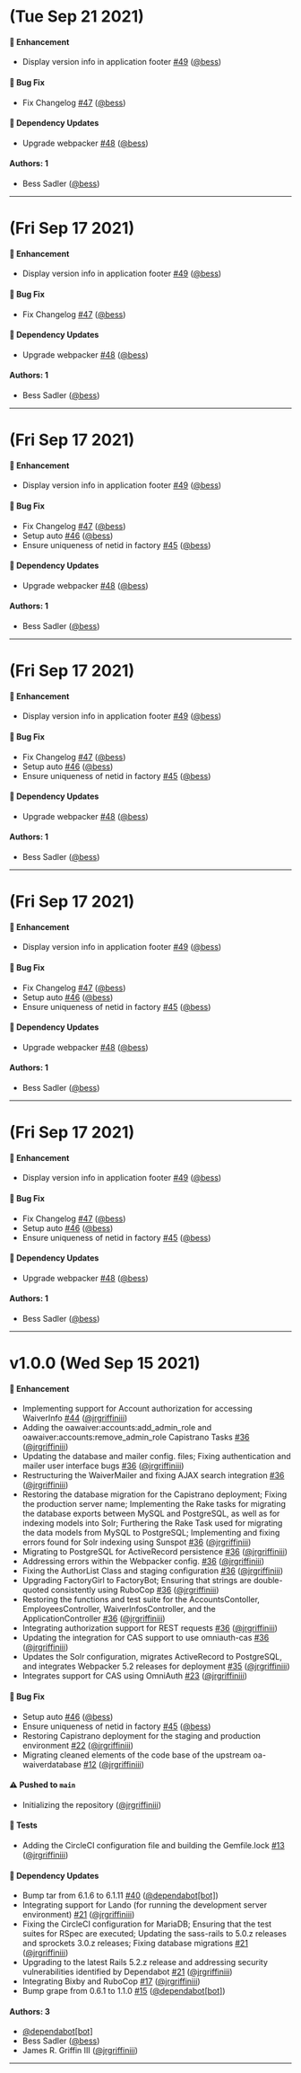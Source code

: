 # (Tue Sep 21 2021)

#### 🚀 Enhancement

- Display version info in application footer [#49](https://github.com/pulibrary/oawaiver/pull/49) ([@bess](https://github.com/bess))

#### 🐛 Bug Fix

- Fix Changelog [#47](https://github.com/pulibrary/oawaiver/pull/47) ([@bess](https://github.com/bess))

#### 🔩 Dependency Updates

- Upgrade webpacker [#48](https://github.com/pulibrary/oawaiver/pull/48) ([@bess](https://github.com/bess))

#### Authors: 1

- Bess Sadler ([@bess](https://github.com/bess))

---

# (Fri Sep 17 2021)

#### 🚀 Enhancement

- Display version info in application footer [#49](https://github.com/pulibrary/oawaiver/pull/49) ([@bess](https://github.com/bess))

#### 🐛 Bug Fix

- Fix Changelog [#47](https://github.com/pulibrary/oawaiver/pull/47) ([@bess](https://github.com/bess))

#### 🔩 Dependency Updates

- Upgrade webpacker [#48](https://github.com/pulibrary/oawaiver/pull/48) ([@bess](https://github.com/bess))

#### Authors: 1

- Bess Sadler ([@bess](https://github.com/bess))

---

# (Fri Sep 17 2021)

#### 🚀 Enhancement

- Display version info in application footer [#49](https://github.com/pulibrary/oawaiver/pull/49) ([@bess](https://github.com/bess))

#### 🐛 Bug Fix

- Fix Changelog [#47](https://github.com/pulibrary/oawaiver/pull/47) ([@bess](https://github.com/bess))
- Setup auto [#46](https://github.com/pulibrary/oawaiver/pull/46) ([@bess](https://github.com/bess))
- Ensure uniqueness of netid in factory [#45](https://github.com/pulibrary/oawaiver/pull/45) ([@bess](https://github.com/bess))

#### 🔩 Dependency Updates

- Upgrade webpacker [#48](https://github.com/pulibrary/oawaiver/pull/48) ([@bess](https://github.com/bess))

#### Authors: 1

- Bess Sadler ([@bess](https://github.com/bess))

---

# (Fri Sep 17 2021)

#### 🚀 Enhancement

- Display version info in application footer [#49](https://github.com/pulibrary/oawaiver/pull/49) ([@bess](https://github.com/bess))

#### 🐛 Bug Fix

- Fix Changelog [#47](https://github.com/pulibrary/oawaiver/pull/47) ([@bess](https://github.com/bess))
- Setup auto [#46](https://github.com/pulibrary/oawaiver/pull/46) ([@bess](https://github.com/bess))
- Ensure uniqueness of netid in factory [#45](https://github.com/pulibrary/oawaiver/pull/45) ([@bess](https://github.com/bess))

#### 🔩 Dependency Updates

- Upgrade webpacker [#48](https://github.com/pulibrary/oawaiver/pull/48) ([@bess](https://github.com/bess))

#### Authors: 1

- Bess Sadler ([@bess](https://github.com/bess))

---

# (Fri Sep 17 2021)

#### 🚀 Enhancement

- Display version info in application footer [#49](https://github.com/pulibrary/oawaiver/pull/49) ([@bess](https://github.com/bess))

#### 🐛 Bug Fix

- Fix Changelog [#47](https://github.com/pulibrary/oawaiver/pull/47) ([@bess](https://github.com/bess))
- Setup auto [#46](https://github.com/pulibrary/oawaiver/pull/46) ([@bess](https://github.com/bess))
- Ensure uniqueness of netid in factory [#45](https://github.com/pulibrary/oawaiver/pull/45) ([@bess](https://github.com/bess))

#### 🔩 Dependency Updates

- Upgrade webpacker [#48](https://github.com/pulibrary/oawaiver/pull/48) ([@bess](https://github.com/bess))

#### Authors: 1

- Bess Sadler ([@bess](https://github.com/bess))

---

# (Fri Sep 17 2021)

#### 🚀 Enhancement

- Display version info in application footer [#49](https://github.com/pulibrary/oawaiver/pull/49) ([@bess](https://github.com/bess))

#### 🐛 Bug Fix

- Fix Changelog [#47](https://github.com/pulibrary/oawaiver/pull/47) ([@bess](https://github.com/bess))
- Setup auto [#46](https://github.com/pulibrary/oawaiver/pull/46) ([@bess](https://github.com/bess))
- Ensure uniqueness of netid in factory [#45](https://github.com/pulibrary/oawaiver/pull/45) ([@bess](https://github.com/bess))

#### 🔩 Dependency Updates

- Upgrade webpacker [#48](https://github.com/pulibrary/oawaiver/pull/48) ([@bess](https://github.com/bess))

#### Authors: 1

- Bess Sadler ([@bess](https://github.com/bess))

---

# v1.0.0 (Wed Sep 15 2021)

#### 🚀 Enhancement

- Implementing support for Account authorization for accessing WaiverInfo [#44](https://github.com/pulibrary/oawaiver/pull/44) ([@jrgriffiniii](https://github.com/jrgriffiniii))
- Adding the oawaiver:accounts:add_admin_role and oawaiver:accounts:remove_admin_role Capistrano Tasks [#36](https://github.com/pulibrary/oawaiver/pull/36) ([@jrgriffiniii](https://github.com/jrgriffiniii))
- Updating the database and mailer config. files; Fixing authentication and mailer user interface bugs [#36](https://github.com/pulibrary/oawaiver/pull/36) ([@jrgriffiniii](https://github.com/jrgriffiniii))
- Restructuring the WaiverMailer and fixing AJAX search integration [#36](https://github.com/pulibrary/oawaiver/pull/36) ([@jrgriffiniii](https://github.com/jrgriffiniii))
- Restoring the database migration for the Capistrano deployment; Fixing the production server name; Implementing the Rake tasks for migrating the database exports between MySQL and PostgreSQL, as well as for indexing models into Solr; Furthering the Rake Task used for migrating the data models from MySQL to PostgreSQL; Implementing and fixing errors found for Solr indexing using Sunspot [#36](https://github.com/pulibrary/oawaiver/pull/36) ([@jrgriffiniii](https://github.com/jrgriffiniii))
- Migrating to PostgreSQL for ActiveRecord persistence [#36](https://github.com/pulibrary/oawaiver/pull/36) ([@jrgriffiniii](https://github.com/jrgriffiniii))
- Addressing errors within the Webpacker config. [#36](https://github.com/pulibrary/oawaiver/pull/36) ([@jrgriffiniii](https://github.com/jrgriffiniii))
- Fixing the AuthorList Class and staging configuration [#36](https://github.com/pulibrary/oawaiver/pull/36) ([@jrgriffiniii](https://github.com/jrgriffiniii))
- Upgrading FactoryGirl to FactoryBot; Ensuring that strings are double-quoted consistently using RuboCop [#36](https://github.com/pulibrary/oawaiver/pull/36) ([@jrgriffiniii](https://github.com/jrgriffiniii))
- Restoring the functions and test suite for the AccountsContoller, EmployeesController, WaiverInfosController, and the ApplicationController [#36](https://github.com/pulibrary/oawaiver/pull/36) ([@jrgriffiniii](https://github.com/jrgriffiniii))
- Integrating authorization support for REST requests [#36](https://github.com/pulibrary/oawaiver/pull/36) ([@jrgriffiniii](https://github.com/jrgriffiniii))
- Updating the integration for CAS support to use omniauth-cas [#36](https://github.com/pulibrary/oawaiver/pull/36) ([@jrgriffiniii](https://github.com/jrgriffiniii))
- Updates the Solr configuration, migrates ActiveRecord to PostgreSQL, and integrates Webpacker 5.2 releases for deployment [#35](https://github.com/pulibrary/oawaiver/pull/35) ([@jrgriffiniii](https://github.com/jrgriffiniii))
- Integrates support for CAS using OmniAuth [#23](https://github.com/pulibrary/oawaiver/pull/23) ([@jrgriffiniii](https://github.com/jrgriffiniii))

#### 🐛 Bug Fix

- Setup auto [#46](https://github.com/pulibrary/oawaiver/pull/46) ([@bess](https://github.com/bess))
- Ensure uniqueness of netid in factory [#45](https://github.com/pulibrary/oawaiver/pull/45) ([@bess](https://github.com/bess))
- Restoring Capistrano deployment for the staging and production environment [#22](https://github.com/pulibrary/oawaiver/pull/22) ([@jrgriffiniii](https://github.com/jrgriffiniii))
- Migrating cleaned elements of the code base of the upstream oa-waiverdatabase [#12](https://github.com/pulibrary/oawaiver/pull/12) ([@jrgriffiniii](https://github.com/jrgriffiniii))

#### ⚠️ Pushed to `main`

- Initializing the repository ([@jrgriffiniii](https://github.com/jrgriffiniii))

#### 🧪 Tests

- Adding the CircleCI configuration file and building the Gemfile.lock [#13](https://github.com/pulibrary/oawaiver/pull/13) ([@jrgriffiniii](https://github.com/jrgriffiniii))

#### 🔩 Dependency Updates

- Bump tar from 6.1.6 to 6.1.11 [#40](https://github.com/pulibrary/oawaiver/pull/40) ([@dependabot[bot]](https://github.com/dependabot[bot]))
- Integrating support for Lando (for running the development server environment) [#21](https://github.com/pulibrary/oawaiver/pull/21) ([@jrgriffiniii](https://github.com/jrgriffiniii))
- Fixing the CircleCI configuration for MariaDB; Ensuring that the test suites for RSpec are executed; Updating the sass-rails to 5.0.z releases and sprockets 3.0.z releases; Fixing database migrations [#21](https://github.com/pulibrary/oawaiver/pull/21) ([@jrgriffiniii](https://github.com/jrgriffiniii))
- Upgrading to the latest Rails 5.2.z release and addressing security vulnerabilities identified by Dependabot [#21](https://github.com/pulibrary/oawaiver/pull/21) ([@jrgriffiniii](https://github.com/jrgriffiniii))
- Integrating Bixby and RuboCop [#17](https://github.com/pulibrary/oawaiver/pull/17) ([@jrgriffiniii](https://github.com/jrgriffiniii))
- Bump grape from 0.6.1 to 1.1.0 [#15](https://github.com/pulibrary/oawaiver/pull/15) ([@dependabot[bot]](https://github.com/dependabot[bot]))

#### Authors: 3

- [@dependabot[bot]](https://github.com/dependabot[bot])
- Bess Sadler ([@bess](https://github.com/bess))
- James R. Griffin III ([@jrgriffiniii](https://github.com/jrgriffiniii))

---



